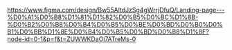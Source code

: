 https://www.figma.com/design/Bw55AltdJzSg4gWrrjDfuQ/Landing-page---%D0%A1%D0%B8%D1%81%D1%82%D0%B5%D0%BC%D1%8B-%D0%B2%D0%B8%D0%B4%D0%B5%D0%BE%D0%BD%D0%B0%D0%B1%D0%BB%D1%8E%D0%B4%D0%B5%D0%BD%D0%B8%D1%8F?node-id=0-1&p=f&t=ZUWWKDaOj7ATreMs-0